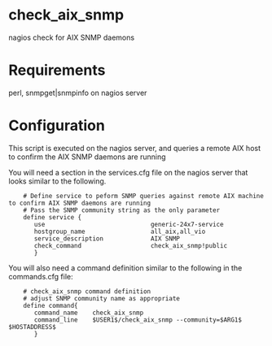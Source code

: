 # check_aix_snmp
nagios check for AIX SNMP daemons

# Requirements
perl, snmpget|snmpinfo on nagios server

# Configuration

This script is executed on the nagios server, and queries a remote AIX host to confirm the AIX SNMP daemons are running

You will need a section in the services.cfg file on the nagios server that looks similar to the following.

```
    # Define service to peform SNMP queries against remote AIX machine to confirm AIX SNMP daemons are running
    # Pass the SNMP community string as the only parameter
    define service {
       use                             generic-24x7-service
       hostgroup_name                  all_aix,all_vio
       service_description             AIX SNMP
       check_command                   check_aix_snmp!public
       }
```


You will also need a command definition similar to the following in the commands.cfg file:
```
    # check_aix_snmp command definition
    # adjust SNMP community name as appropriate
    define command{
       command_name    check_aix_snmp
       command_line    $USER1$/check_aix_snmp --community=$ARG1$ $HOSTADDRESS$
       }
                                                                                  
```
